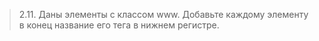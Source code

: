 > 2.11. Даны элементы с классом www. Добавьте каждому элементу в конец название его тега в нижнем регистре.

